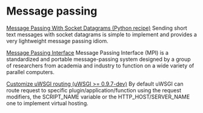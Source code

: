 # Message passing

[Message Passing With Socket Datagrams (Python recipe)](http://code.activestate.com/recipes/52218-message-passing-with-socket-datagrams/)
Sending short text messages with socket datagrams is simple to implement and provides a very lightweight message passing idiom.

[Message Passing Interface](http://en.wikipedia.org/wiki/Message_Passing_Interface) Message Passing Interface (MPI) is a standardized and portable message-passing system designed by a group of researchers from academia and industry to function on a wide variety of parallel computers. 

[Customize uWSGI routing (uWSGI >= 0.9.7-dev)](http://projects.unbit.it/uwsgi/wiki/CustomRouting) By default uWSGI can route request to specific plugin/application/function using the request modifiers, the SCRIPT_NAME variable or the HTTP_HOST/SERVER_NAME one to implement virtual hosting.

